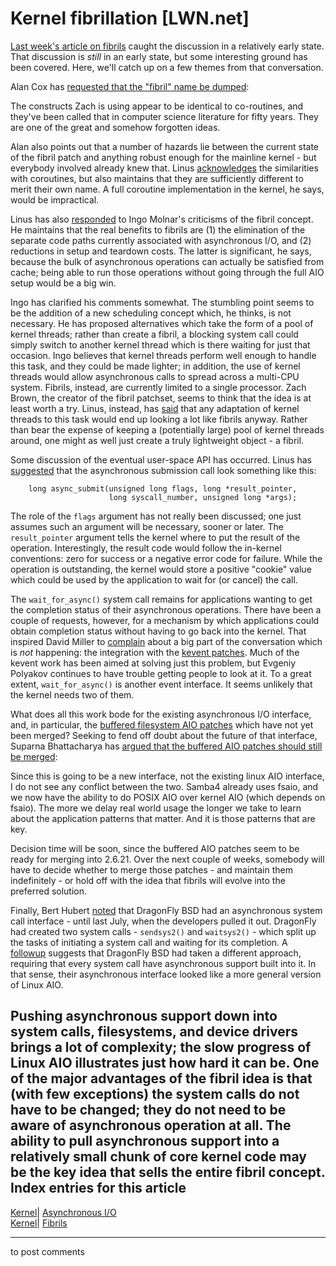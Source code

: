 # Kernel fibrillation [LWN.net]

[Last week's article on fibrils](http://lwn.net/Articles/219954/) caught the discussion in a relatively early state. That discussion is _still_ in an early state, but some interesting ground has been covered. Here, we'll catch up on a few themes from that conversation. 

Alan Cox has [requested that the "fibril" name be dumped](/Articles/220899/): 

The constructs Zach is using appear to be identical to co-routines, and they've been called that in computer science literature for fifty years. They are one of the great and somehow forgotten ideas. 

Alan also points out that a number of hazards lie between the current state of the fibril patch and anything robust enough for the mainline kernel - but everybody involved already knew that. Linus [acknowledges](/Articles/220901/) the similarities with coroutines, but also maintains that they are sufficiently different to merit their own name. A full coroutine implementation in the kernel, he says, would be impractical. 

Linus has also [responded](/Articles/220902/) to Ingo Molnar's criticisms of the fibril concept. He maintains that the real benefits to fibrils are (1) the elimination of the separate code paths currently associated with asynchronous I/O, and (2) reductions in setup and teardown costs. The latter is significant, he says, because the bulk of asynchronous operations can actually be satisfied from cache; being able to run those operations without going through the full AIO setup would be a big win. 

Ingo has clarified his comments somewhat. The stumbling point seems to be the addition of a new scheduling concept which, he thinks, is not necessary. He has proposed alternatives which take the form of a pool of kernel threads; rather than create a fibril, a blocking system call could simply switch to another kernel thread which is there waiting for just that occasion. Ingo believes that kernel threads perform well enough to handle this task, and they could be made lighter; in addition, the use of kernel threads would allow asynchronous calls to spread across a multi-CPU system. Fibrils, instead, are currently limited to a single processor. Zach Brown, the creator of the fibril patchset, seems to think that the idea is at least worth a try. Linus, instead, has [said](/Articles/220908/) that any adaptation of kernel threads to this task would end up looking a lot like fibrils anyway. Rather than bear the expense of keeping a (potentially large) pool of kernel threads around, one might as well just create a truly lightweight object - a fibril. 

Some discussion of the eventual user-space API has occurred. Linus has [suggested](/Articles/220909/) that the asynchronous submission call look something like this: 
    
    
        long async_submit(unsigned long flags, long *result_pointer,
                          long syscall_number, unsigned long *args);
    

The role of the `flags` argument has not really been discussed; one just assumes such an argument will be necessary, sooner or later. The `result_pointer` argument tells the kernel where to put the result of the operation. Interestingly, the result code would follow the in-kernel conventions: zero for success or a negative error code for failure. While the operation is outstanding, the kernel would store a positive "cookie" value which could be used by the application to wait for (or cancel) the call. 

The `wait_for_async()` system call remains for applications wanting to get the completion status of their asynchronous operations. There have been a couple of requests, however, for a mechanism by which applications could obtain completion status without having to go back into the kernel. That inspired David Miller to [complain](/Articles/220912/) about a big part of the conversation which is _not_ happening: the integration with the [kevent patches](http://lwn.net/Articles/213672/). Much of the kevent work has been aimed at solving just this problem, but Evgeniy Polyakov continues to have trouble getting people to look at it. To a great extent, `wait_for_async()` is another event interface. It seems unlikely that the kernel needs two of them. 

What does all this work bode for the existing asynchronous I/O interface, and, in particular, the [buffered filesystem AIO patches](http://lwn.net/Articles/216200/) which have not yet been merged? Seeking to fend off doubt about the future of that interface, Suparna Bhattacharya has [argued that the buffered AIO patches should still be merged](/Articles/220914/): 

Since this is going to be a new interface, not the existing linux AIO interface, I do not see any conflict between the two. Samba4 already uses fsaio, and we now have the ability to do POSIX AIO over kernel AIO (which depends on fsaio). The more we delay real world usage the longer we take to learn about the application patterns that matter. And it is those patterns that are key. 

Decision time will be soon, since the buffered AIO patches seem to be ready for merging into 2.6.21. Over the next couple of weeks, somebody will have to decide whether to merge those patches - and maintain them indefinitely - or hold off with the idea that fibrils will evolve into the preferred solution. 

Finally, Bert Hubert [noted](/Articles/220920/) that DragonFly BSD had an asynchronous system call interface - until last July, when the developers pulled it out. DragonFly had created two system calls - `sendsys2()` and `waitsys2()` \- which split up the tasks of initiating a system call and waiting for its completion. A [followup](/Articles/220921/) suggests that DragonFly BSD had taken a different approach, requiring that every system call have asynchronous support built into it. In that sense, their asynchronous interface looked like a more general version of Linux AIO. 

Pushing asynchronous support down into system calls, filesystems, and device drivers brings a lot of complexity; the slow progress of Linux AIO illustrates just how hard it can be. One of the major advantages of the fibril idea is that (with few exceptions) the system calls do not have to be changed; they do not need to be aware of asynchronous operation at all. The ability to pull asynchronous support into a relatively small chunk of core kernel code may be the key idea that sells the entire fibril concept.  
Index entries for this article  
---  
[Kernel](/Kernel/Index)| [Asynchronous I/O](/Kernel/Index#Asynchronous_IO)  
[Kernel](/Kernel/Index)| [Fibrils](/Kernel/Index#Fibrils)  
  


* * *

to post comments 
